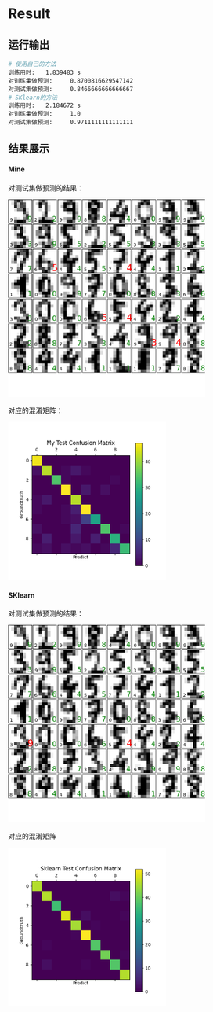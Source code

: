 # Result

## 运行输出

```bash
# 使用自己的方法
训练用时:	1.839483 s
对训练集做预测:	 0.8700816629547142
对测试集做预测:	 0.8466666666666667
# SKlearn的方法
训练用时:	2.184672 s
对训练集做预测:	 1.0
对测试集做预测:	 0.9711111111111111

```

## 结果展示

#### Mine

对测试集做预测的结果：

<img src=".//images/My_Test.png" alt="" style="zoom: 67%;" />

对应的混淆矩阵：

<img src=".//images/My_test_Confusion.png" alt="" style="zoom: 67%;" />

#### SKlearn

对测试集做预测的结果：

<img src=".//images/Sklearn_Test.png" alt="" style="zoom: 67%;" />

对应的混淆矩阵

<img src=".//images/SKlearn_Test_Confusion.png" alt="" style="zoom:67%;" />